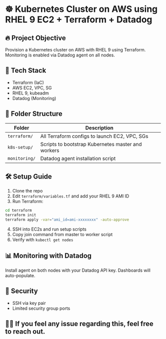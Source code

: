 # ☸️ Kubernetes Cluster on AWS using RHEL 9 EC2 + Terraform + Datadog

## 🔥 Project Objective
Provision a Kubernetes cluster on AWS with RHEL 9 using Terraform. Monitoring is enabled via Datadog agent on all nodes.

## 🧰 Tech Stack
- Terraform (IaC)
- AWS EC2, VPC, SG
- RHEL 9, kubeadm
- Datadog (Monitoring)

## 📁 Folder Structure

| Folder | Description |
|--------|-------------|
| `terraform/` | All Terraform configs to launch EC2, VPC, SGs |
| `k8s-setup/` | Scripts to bootstrap Kubernetes master and workers |
| `monitoring/` | Datadog agent installation script |

## 🛠️ Setup Guide
1. Clone the repo
2. Edit `terraform/variables.tf` and add your RHEL 9 AMI ID
3. Run Terraform:
```bash
cd terraform
terraform init
terraform apply -var="ami_id=ami-xxxxxxxx" -auto-approve
```
4. SSH into EC2s and run setup scripts
5. Copy join command from master to worker script
6. Verify with `kubectl get nodes`

## 📊 Monitoring with Datadog
Install agent on both nodes with your Datadog API key. Dashboards will auto-populate.

## 🔐 Security
- SSH via key pair
- Limited security group ports

## 👨‍💻 If you feel any issue regarding this, feel free to reach out.

